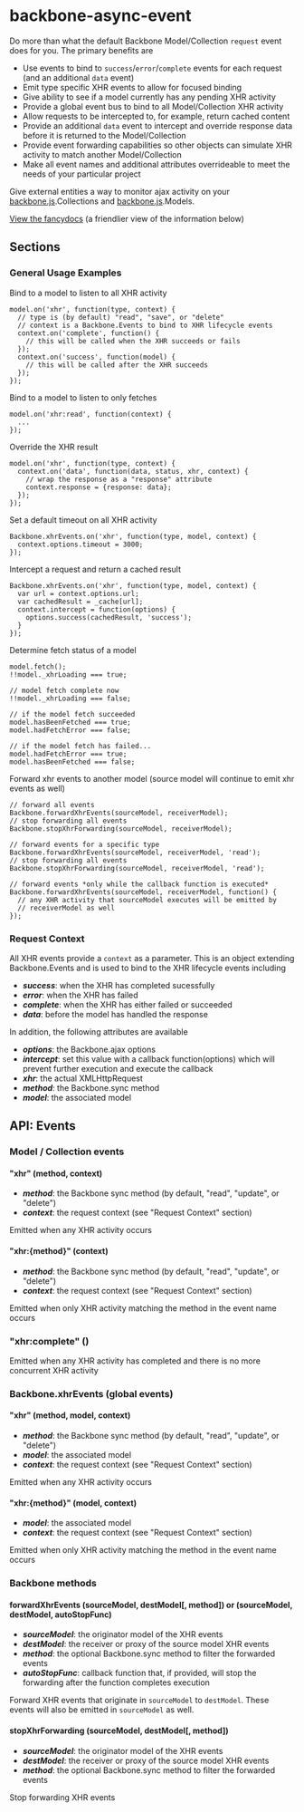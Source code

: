 backbone-async-event
====================
Do more than what the default Backbone Model/Collection ```request``` event does for you.  The primary benefits are

* Use events to bind to ```success```/```error```/```complete``` events for each request (and an additional ```data``` event)
* Emit type specific XHR events to allow for focused binding
* Give ability to see if a model currently has any pending XHR activity
* Provide a global event bus to bind to all Model/Collection XHR activity
* Allow requests to be intercepted to, for example, return cached content
* Provide an additional ```data``` event to intercept and override response data before it is returned to the Model/Collection
* Provide event forwarding capabilities so other objects can simulate XHR activity to match another Model/Collection
* Make all event names and additional attributes overrideable to meet the needs of your particular project

Give external entities a way to monitor ajax activity on your [backbone.js](http://backbonejs.org/).Collections and [backbone.js](http://backbonejs.org/).Models.


[View the fancydocs](http://jhudson8.github.io/fancydocs/index.html#project/jhudson8/backbone-async-event) (a friendlier view of the information below)


Sections
--------
### General Usage Examples
Bind to a model to listen to all XHR activity
```
model.on('xhr', function(type, context) {
  // type is (by default) "read", "save", or "delete"
  // context is a Backbone.Events to bind to XHR lifecycle events
  context.on('complete', function() {
    // this will be called when the XHR succeeds or fails
  });
  context.on('success', function(model) {
    // this will be called after the XHR succeeds
  });
});
```

Bind to a model to listen to only fetches
```
model.on('xhr:read', function(context) {
  ...
});
```

Override the XHR result
```
model.on('xhr', function(type, context) {
  context.on('data', function(data, status, xhr, context) {
    // wrap the response as a "response" attribute
    context.response = {response: data};
  });
});
```

Set a default timeout on all XHR activity
```
Backbone.xhrEvents.on('xhr', function(type, model, context) {
  context.options.timeout = 3000;
});
```

Intercept a request and return a cached result
```
Backbone.xhrEvents.on('xhr', function(type, model, context) {
  var url = context.options.url;
  var cachedResult = _cache[url];
  context.intercept = function(options) {
    options.success(cachedResult, 'success');
  }
});
```

Determine fetch status of a model
```
model.fetch();
!!model._xhrLoading === true;

// model fetch complete now
!!model._xhrLoading === false;

// if the model fetch succeeded
model.hasBeenFetched === true;
model.hadFetchError === false;

// if the model fetch has failed...
model.hadFetchError === true;
model.hasBeenFetched === false;
```

Forward xhr events to another model
(source model will continue to emit xhr events as well)
```
// forward all events
Backbone.forwardXhrEvents(sourceModel, receiverModel);
// stop forwarding all events
Backbone.stopXhrForwarding(sourceModel, receiverModel);

// forward events for a specific type
Backbone.forwardXhrEvents(sourceModel, receiverModel, 'read');
// stop forwarding all events
Backbone.stopXhrForwarding(sourceModel, receiverModel, 'read');

// forward events *only while the callback function is executed*
Backbone.forwardXhrEvents(sourceModel, receiverModel, function() {
  // any XHR activity that sourceModel executes will be emitted by
  // receiverModel as well
});
```

### Request Context
All XHR events provide a ```context``` as a parameter.  This is an object extending Backbone.Events and is used to bind to the XHR lifecycle events including
* ***success***: when the XHR has completed sucessfully
* ***error***: when the XHR has failed
* ***complete***: when the XHR has either failed or succeeded
* ***data***: before the model has handled the response

In addition, the following attributes are available
* ***options***: the Backbone.ajax options
* ***intercept***: set this value with a callback function(options) which will prevent further execution and execute the callback
* ***xhr***: the actual XMLHttpRequest
* ***method***: the Backbone.sync method
* ***model***: the associated model


API: Events
-----------
### Model / Collection events

#### "xhr" (method, context)
* ***method***: the Backbone sync method (by default, "read", "update", or "delete")
* ***context***: the request context (see "Request Context" section)

Emitted when any XHR activity occurs

#### "xhr:{method}" (context)
* ***method***: the Backbone sync method (by default, "read", "update", or "delete")
* ***context***: the request context (see "Request Context" section)

Emitted when only XHR activity matching the method in the event name occurs

### "xhr:complete" ()

Emitted when any XHR activity has completed and there is no more concurrent XHR activity


### Backbone.xhrEvents (global events)

#### "xhr" (method, model, context)
* ***method***: the Backbone sync method (by default, "read", "update", or "delete")
* ***model***: the associated model
* ***context***: the request context (see "Request Context" section)

Emitted when any XHR activity occurs

#### "xhr:{method}" (model, context)
* ***model***: the associated model
* ***context***: the request context (see "Request Context" section)

Emitted when only XHR activity matching the method in the event name occurs


### Backbone methods
#### forwardXhrEvents (sourceModel, destModel[, method]) or (sourceModel, destModel, autoStopFunc)
* ***sourceModel***: the originator model of the XHR events
* ***destModel***: the receiver or proxy of the source model XHR events
* ***method***: the optional Backbone.sync method to filter the forwarded events
* ***autoStopFunc***: callback function that, if provided, will stop the forwarding after the function completes execution

Forward XHR events that originate in ```sourceModel``` to ```destModel```.  These events will also be emitted in ```sourceModel``` as well.

#### stopXhrForwarding (sourceModel, destModel[, method])
* ***sourceModel***: the originator model of the XHR events
* ***destModel***: the receiver or proxy of the source model XHR events
* ***method***: the optional Backbone.sync method to filter the forwarded events

Stop forwarding XHR events
